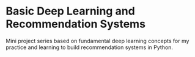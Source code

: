 # Basic Deep Learning and Recommendation Systems
Mini project series based on fundamental deep learning concepts for my practice and learning to build recommendation systems in Python.  
